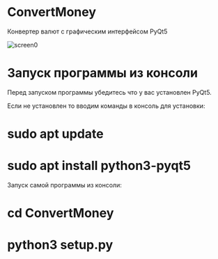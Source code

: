 # ConvertMoney
Конвертер валют с графическим интерфейсом PyQt5

![screen0](https://user-images.githubusercontent.com/36957591/134535906-a72afa66-d939-403a-a2f3-1bbfd7f2915f.png)


# Запуск программы из консоли

Перед запуском программы убедитесь что у вас установлен PyQt5.

Если не установлен то вводим команды в консоль для установки:

# sudo apt update

# sudo apt install python3-pyqt5


Запуск самой программы из консоли:

# cd ConvertMoney

# python3 setup.py
